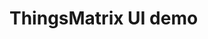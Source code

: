 # ThingsMatrix UI demo

<template>
	<Button type="primary">Click me</Button>
	<TmxCard></TmxCard>
</template>
